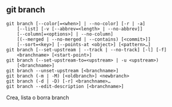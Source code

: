 ##  git branch

	git branch [--color[=<when>] | --no-color] [-r | -a]
		[--list] [-v [--abbrev=<length> | --no-abbrev]]
		[--column[=<options>] | --no-column]
		[(--merged | --no-merged | --contains) [<commit>]] 
		[--sort=<key>] [--points-at <object>] [<pattern>…​]
	git branch [--set-upstream | --track | --no-track] [-l] [-f] 
		<branchname> [<start-point>]
	git branch (--set-upstream-to=<upstream> | -u <upstream>) 
		[<branchname>]
	git branch --unset-upstream [<branchname>]
	git branch (-m | -M) [<oldbranch>] <newbranch>
	git branch (-d | -D) [-r] <branchname>…​
	git branch --edit-description [<branchname>]

Crea, lista o borra branch